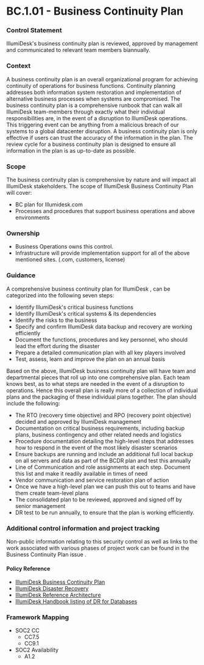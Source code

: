 # BC.1.01 - Business Continuity Plan



### Control Statement

IllumiDesk's business continuity plan is reviewed, approved by management and communicated to relevant team members biannually.

### Context

A business continuity plan is an overall organizational program for achieving continuity of operations for business functions. Continuity planning addresses both information system restoration and implementation of alternative business processes when systems are compromised. The business continuity plan is a comprehensive runbook that can walk all IllumiDesk team-members through exactly what their individual responsibilities are, in the event of a disruption to IllumiDesk operations. This triggering event can be anything from a malicious breach of our systems to a global datacenter disruption. A business continuity plan is only effective if users can trust the accuracy of the information in the plan. The review cycle for a business continuity plan is designed to ensure all information in the plan is as up-to-date as possible.

### Scope

The business continuity plan is comprehensive by nature and will impact all IllumiDesk stakeholders. The scope of IllumiDesk Business Continuity Plan will cover:

* BC plan for Illumidesk.com
* Processes and procedures that support business operations and above environments

### Ownership

* Business Operations owns this control.
* Infrastructure will provide implementation support for all of the above mentioned sites. \(.com, customers, license\)

### Guidance

A comprehensive business continuity plan for IllumiDesk , can be categorized into the following seven steps:

* Identify IllumiDesk's critical business functions
* Identify IllumiDesk's critical systems & its dependencies
* Identify the risks to the business
* Specify and confirm IllumiDesk data backup and recovery are working efficiently
* Document the functions, procedures and key personnel, who should lead the effort during the disaster
* Prepare a detailed communication plan with all key players involved
* Test, assess, learn and improve the plan on an annual basis

Based on the above, IllumiDesk business continuity plan will have team and departmental pieces that roll up into one comprehensive plan. Each team knows best, as to what steps are needed in the event of a disruption to operations. Hence this overall plan is really more of a collection of individual plans and the packaging of these individual plans together. The plan should include the following:

* The RTO \(recovery time objective\) and RPO \(recovery point objective\) decided and approved by IllumiDesk management
* Documentation on critical business requirements, including backup plans, business contingency and other related needs and logistics
* Procedure documentation detailing the high-level steps that addresses how to respond in the event of the most likely disaster scenarios
* Ensure backups are running and include an additional full local backup on all servers and data as part of the BCDR plan and test this annually
* Line of Communication and role assignments at each step. Document this list and make it readily available in times of need
* Vendor communication and service restoration plan of action
* Once we have a high-level plan we can push this out to teams and have them create team-level plans
* The consolidated plan to be reviewed, approved and signed off by senior management
* DR test to be run annually, to ensure that the plan is working efficiently.

### Additional control information and project tracking

Non-public information relating to this security control as well as links to the work associated with various phases of project work can be found in the Business Continuity Plan issue .

####  Policy Reference

* [IllumiDesk Business Continuity Plan](illumidesk-business-continuity-plan.md)
* [IllumiDesk Disaster Recovery](illumidesk-disaster-recovery.md)
* [IllumiDesk Reference Architecture](illumidesk-high-availability.md)
* [IllumiDesk Handbook listing of DR for Databases](illumidesk-handbook-listing-of-dr-for-databases.md)

###  Framework Mapping

* SOC2 CC
  * CC7.5
  * CC9.1
* SOC2 Availability
  * A1.2

